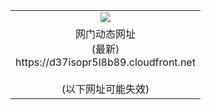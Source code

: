 ﻿<table>
  <tr></tr>
  <tr><td colspan=2 align=center><img src="https://d37isopr5l8b89.cloudfront.net/Up/oGate.jpg" /></td></tr>
  <tr><td colspan=2 align=center>网门动态网址<br/>(最新)
<br>https://d37isopr5l8b89.cloudfront.net
<br/><br/>(以下网址可能失效)
    </td>
  </tr>
</table>
